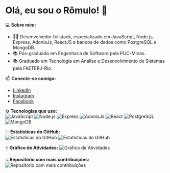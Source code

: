 # Olá, eu sou o Rômulo! 👋

💻 **Sobre mim:**  
- 🧑‍💻 Desenvolvedor fullstack, especializado em JavaScript, Node.js, Express, AdonisJs, ReactJS e bancos de dados como PostgreSQL e MongoDB.   
- 📚 Pós-graduado em Engenharia de Software pela PUC-Minas.  
- 📚 Graduado em Tecnologia em Análise e Desenvolvimento de Sistemas pela FAETERJ-Rio.  

📫 **Conecte-se comigo:**  
- [LinkedIn](https://www.linkedin.com/in/rômulo-reis-tavares-67b0bb86)
- [Instagram](https://www.instagram.com/romuloreistavares)
- [Facebook](https://www.facebook.com/romuloreistavares)
    
⚙️ **Tecnologias que uso:**  
![JavaScript](https://img.shields.io/badge/-JavaScript-333333?style=flat&logo=javascript)
![Node.js](https://img.shields.io/badge/-Node.js-333333?style=flat&logo=node.js)
![Express](https://img.shields.io/badge/-Express-333333?style=flat&logo=Express)
![AdonisJs](https://img.shields.io/badge/-AdonisJs-333333?style=flat&logo=AdonisJs)
![React](https://img.shields.io/badge/-React-333333?style=flat&logo=react)
![PostgreSQL](https://img.shields.io/badge/-PostgreSQL-333333?style=flat&logo=postgresql)
![MongoDB](https://img.shields.io/badge/-MongoDB-333333?style=flat&logo=mongodb)

✨ **Estatísticas do GitHub:**  
![Estatísticas do GitHub](https://github-readme-stats.vercel.app/api?username=Romulo-Reis&show_icons=true&theme=nightowl)
![Estatísticas do GitHub](https://github-readme-stats.vercel.app/api/top-langs/?username=Romulo-Reis&show_icons=true&theme=nightowl)

⚡ **Gráfico de Atividades:**
![Gráfico de Atividades](https://github-readme-activity-graph.vercel.app/graph?username=Romulo-Reis&show_icons=true&theme=nightowl)


🔝 **Repositório com mais contribuições:**
![Repositório com mais contribuições](https://github-contributor-stats.vercel.app/api?username=Romulo-Reis&limit=5&theme=nightowl&combine_all_yearly_contributions=true)